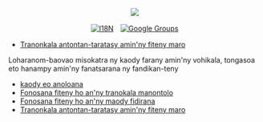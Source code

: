 <p align="center"><a href="https://wac.tax"><img src="https://cdn.jsdelivr.net/gh/wactax/img/logo.svg"/></a></p><p align="center"><a href="https://github.com/wactax/wac.tax/blob/main/doc/README.md#readme"><img alt="I18N" src="https://cdn.jsdelivr.net/gh/wactax/img/t.svg"/></a>　<a href="https://groups.google.com/u/2/g/wactax"><img alt="Google Groups" src="https://cdn.jsdelivr.net/gh/wactax/img/g-groups.svg"/></a></p>

* [Tranonkala antontan-taratasy amin'ny fiteny maro](https://github.com/xxai-doc)

Loharanom-baovao misokatra ny kaody farany amin'ny vohikala, tongasoa eto hanampy amin'ny fanatsarana ny fandikan-teny

* [kaody eo anoloana](https://github.com/xxai-art/web)
* [Fonosana fiteny ho an'ny tranokala manontolo](https://github.com/xxai-art/web/tree/main/i18n)
* [Fonosana fiteny ho an'ny maody fidirana](https://github.com/wacpkg/user/tree/main/ui.i18n)
* [Tranonkala antontan-taratasy amin'ny fiteny maro](https://github.com/xxai-doc)
